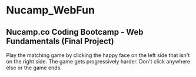# Nucamp_WebFun

## Nucamp.co Coding Bootcamp - Web Fundamentals (Final Project)

Play the matching game by clicking the happy face on the left side that isn't on the right side. The game gets progressively harder. Don't click anywhere else or the game ends.
